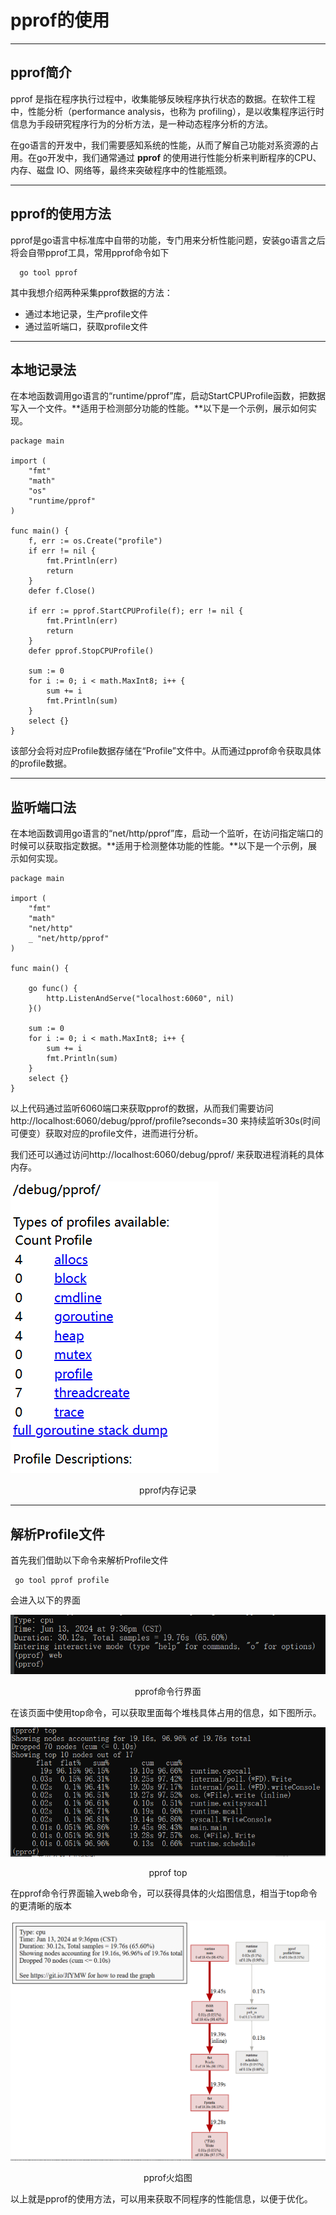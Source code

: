 # pprof的使用 #

----------
## pprof简介 ##
pprof 是指在程序执行过程中，收集能够反映程序执行状态的数据。在软件工程中，性能分析（performance analysis，也称为 profiling），是以收集程序运行时信息为手段研究程序行为的分析方法，是一种动态程序分析的方法。

在go语言的开发中，我们需要感知系统的性能，从而了解自己功能对系资源的占用。在go开发中，我们通常通过 **pprof** 的使用进行性能分析来判断程序的CPU、内存、磁盘 IO、网络等，最终来突破程序中的性能瓶颈。

----------
## pprof的使用方法 ##
pprof是go语言中标准库中自带的功能，专门用来分析性能问题，安装go语言之后将会自带pprof工具，常用pprof命令如下

      go tool pprof

其中我想介绍两种采集pprof数据的方法：

- 通过本地记录，生产profile文件
- 通过监听端口，获取profile文件


----------
## 本地记录法 ##
在本地函数调用go语言的“runtime/pprof”库，启动StartCPUProfile函数，把数据写入一个文件。**适用于检测部分功能的性能。**以下是一个示例，展示如何实现。



	package main
	
	import (
		"fmt"
		"math"
		"os"
		"runtime/pprof"
	)

    func main() {
	    f, err := os.Create("profile")
    	if err != nil {
    		fmt.Println(err)
	    	return
    	}
	    defer f.Close()

	    if err := pprof.StartCPUProfile(f); err != nil {
	    	fmt.Println(err)
		    return
	    }
    	defer pprof.StopCPUProfile()

		sum := 0
		for i := 0; i < math.MaxInt8; i++ {
			sum += i
			fmt.Println(sum)
		}
		select {}
	}


该部分会将对应Profile数据存储在“Profile”文件中。从而通过pprof命令获取具体的profile数据。

----------
## 监听端口法 ##
在本地函数调用go语言的“net/http/pprof”库，启动一个监听，在访问指定端口的时候可以获取指定数据。**适用于检测整体功能的性能。**以下是一个示例，展示如何实现。

	package main
	
	import (
		"fmt"
		"math"
		"net/http"
		_ "net/http/pprof"
	)
	
	func main() {
	
		go func() {
			http.ListenAndServe("localhost:6060", nil)
		}()
	
		sum := 0
		for i := 0; i < math.MaxInt8; i++ {
			sum += i
			fmt.Println(sum)
		}
		select {}
	}

以上代码通过监听6060端口来获取pprof的数据，从而我们需要访问http://localhost:6060/debug/pprof/profile?seconds=30 来持续监听30s(时间可便变）获取对应的profile文件，进而进行分析。

我们还可以通过访问http://localhost:6060/debug/pprof/ 来获取进程消耗的具体内存。

![Image text](pprof.png)

<p align="center">pprof内存记录</p>

----------
## 解析Profile文件 ##

首先我们借助以下命令来解析Profile文件

     go tool pprof profile

会进入以下的界面

![Image text](cmd.png)

<p align="center">pprof命令行界面</p>

在该页面中使用top命令，可以获取里面每个堆栈具体占用的信息，如下图所示。


![Image text](top.png)

<p align="center">pprof top</p>

在pprof命令行界面输入web命令，可以获得具体的火焰图信息，相当于top命令的更清晰的版本


![Image text](fire.png)

<p align="center">pprof火焰图</p>

以上就是pprof的使用方法，可以用来获取不同程序的性能信息，以便于优化。